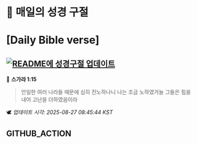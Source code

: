 # 🙏 매일의 성경 구절
# [Daily Bible verse]
## [![README에 성경구절 업데이트](https://github.com/DONGSUKA/first_test/actions/workflows/update-readme-bible.yml/badge.svg)](https://github.com/DONGSUKA/first_test/actions/workflows/update-readme-bible.yml)
<!-- START_BIBLE_VERSE -->
📖 **스가랴 1:15**
> 안일한 여러 나라들 때문에 심히 진노하나니 나는 조금 노하였거늘 그들은 힘을 내어 고난을 더하였음이라

🕊️ _업데이트 시각: 2025-08-27 08:45:44 KST_
  <!-- END_BIBLE_VERSE -->
## GITHUB_ACTION
